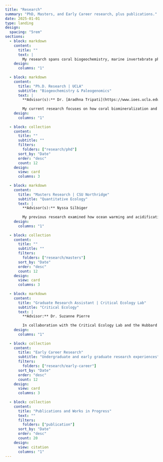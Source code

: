```yaml
---
title: "Research"
summary: "PhD, Masters, and Early Career research, plus publications."
date: 2025-01-01
type: landing
design:
  spacing: "5rem"
sections:
  - block: markdown
    content:
      title: ""
      text: |
        My research spans coral biogeochemistry, marine invertebrate physiology, and ecosystem responses to climate change, integrating multi-proxy geochemistry, quantitative ecology, and critical theory frameworks.
    design:
      columns: "1"
  
  - block: markdown
    content:
      title: "Ph.D. Research | UCLA"
      subtitle: "Biogeochemistry & Paleogenomics"
      text: |
        **Advisor(s):** Dr. [Aradhna Tripati](https://www.ioes.ucla.edu/person/aradhna-tripati/), Dr. Robert Eagle
        
        My current research focuses on how coral biomineralization and symbiotic community structure respond to long-term climate variability and anthropogenic land-use change. My research integrates sub-annual coral geochemistry (Sr/Ca, δ¹⁸O, δ¹¹B, Ba/Ca, Δ¹⁴C) with ancient DNA (coraDNA) metabarcoding of coral symbionts to reconstruct the centennial-scale impacts of warming, ocean acidification, and nutrient loading in the Banda Islands, Indonesia. This study represents the first high-resolution paleoclimate reconstruction to directly link centennial-scale environmental change to shifts in Symbiodiniaceae community composition in response to climate variability and coastal disturbance.
    design:
      columns: "1"
  
  - block: collection
    content:
      title: ""
      subtitle: ""
      filters:
        folders: ["research/phd"]
      sort_by: "Date"
      order: "desc"
      count: 12
    design:
      view: card
      columns: 3
  
  - block: markdown
    content:
      title: "Masters Research | CSU Northridge"
      subtitle: "Quantitative Ecology"
      text: |
        **Advisor(s):** Nyssa Silbiger
        
        My previous research examined how ocean warming and acidification interact to influence the physiological energetics of Tegula funebralis, a common intertidal sea snail. Along the Pacific West Coast, T. funebralis is highly abundant and plays a key ecological role as a macroalgal grazer—facilitating energy transfer from primary producers to higher trophic levels-a foundational interaction that structures energy flow throughout marine food webs. In dynamic intertidal zones, T. funebralis experiences substantial seasonal and diurnal temperature fluctuations that directly influence metabolic rates (e.g, increased temperatures, elevate grazing activity). As oceans continue to warm and acidify due to anthropogenic climate change, understanding how these co-occurring stressors affect the metabolic performance of key herbivores is essential for predicting broader ecosystem responses. Therefore, this study asked: How does ocean acidification impact energetic expenditure across a range of ecologically relevant temperatures experienced by Tegula funebralis?
    design:
      columns: "1"
  
  - block: collection
    content:
      title: ""
      subtitle: ""
      filters:
        folders: ["research/masters"]
      sort_by: "Date"
      order: "desc"
      count: 12
    design:
      view: card
      columns: 3
  
  - block: markdown
    content:
      title: "Graduate Research Assistant | Critical Ecology Lab"
      subtitle: "Critical Ecology"
      text: |
        **Advisor:** Dr. Suzanne Pierre
        
        In collaboration with the Critical Ecology Lab and the Hubbard Brook Experimental Forest (NSF LTER), this study examined how structural inequality has shaped the origins of acid rain by analyzing whether historical segregation and present-day social vulnerability influence the spatial distribution of NOₓ and SO₂-emitting facilities in states that contribute disproportionately to acid deposition. Geospatial analysis assessed whether these facilities were disproportionately located in formerly redlined neighborhoods, as designated by the U.S. Home Owners' Loan Corporation (HOLC), and whether current emissions were concentrated in areas with elevated vulnerability, based on the CDC Social Vulnerability Index. Emissions data from the U.S. Environmental Protection Agency's Clean Air Markets Division (CAMD) and National Emissions Inventory (NEI) were used to calculate average annual NOₓ and SO₂ emissions per facility across HOLC grades. Lower-graded (C and D) neighborhoods not only hosted the highest number of facilities but also exhibited the highest average emissions per facility, indicating a disproportionate pollution burden in historically segregated and socially vulnerable communities. These findings illustrate how land-use legacies and exclusionary planning practices continue to shape the geography of environmental harm. The results also elucidate that addressing inequality is not only a matter of justice but a necessary intervention in the very places where pollution is most concentrated; in other words, redressing social and spatial inequities can simultaneously challenge the structural conditions that produce both social and environmental harm. Consequently, by linking spatial emissions data to indicators of inequality, this project contributes to broader efforts to understand how long-term ecological change is shaped by political and economic power.
    design:
      columns: "1"
  
  - block: collection
    content:
      title: "Early Career Research"
      subtitle: "Undergraduate and early graduate research experiences"
      filters:
        folders: ["research/early-career"]
      sort_by: "Date"
      order: "desc"
      count: 12
    design:
      view: card
      columns: 3
  
  - block: collection
    content:
      title: "Publications and Works in Progress"
      text: ""
      filters:
        folders: ["publication"]
      sort_by: "Date"
      order: "desc"
      count: 20
    design:
      view: citation
      columns: "1"
---
```

